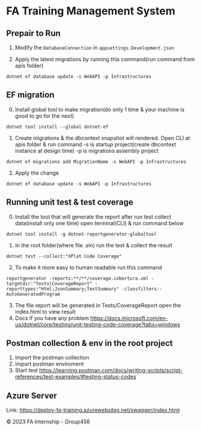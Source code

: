 # FA Training Management System
## Prepair to Run
1. Modify the ```DatabaseConnection``` in ```appsettings.Development.json```

2. Apply the latest migrations by running this command(run command from apis folder)
```
dotnet ef database update -s WebAPI -p Infrastructures
```

## EF migration
0. Install global tool to make migration(do only 1 time & your machine is good to go for the next)
```
dotnet tool install --global dotnet-ef
```
1. Create migrations & the dbcontext snapshot will rendered.
Open CLI at apis folder & run command
-s is startup project(create dbcontext instance at design time)
-p is migrations assembly project
```
dotnet ef migrations add MigrationName -s WebAPI -p Infrastructures
```

2. Apply the change
```
dotnet ef database update -s WebAPI -p Infrastructures
```

## Running unit test & test coverage
0. Install the tool that will generate the report after run test collect data(install only one time)
open terminal(CLI) & run command below
```
dotnet tool install -g dotnet-reportgenerator-globaltool
```

1. In the root folder(where file .sln) run the test & collect the result
```
dotnet test --collect:"XPlat Code Coverage"
```
2. To make it more easy to human readable run this command

```
reportgenerator -reports:**/**/coverage.cobertura.xml -targetdir:"Tests\CoverageReport" -reporttypes:"Html;JsonSummary;TextSummary" -classfilters:-AutoGeneratedProgram
```
3. The file report will be generated in Tests/CoverageReport open the index.html to view result
4. Docs if you have any problem
https://docs.microsoft.com/en-us/dotnet/core/testing/unit-testing-code-coverage?tabs=windows

## Postman collection & env in the root project
1. Import the postman collection
2. Import postman enviroment
3. Start test
https://learning.postman.com/docs/writing-scripts/script-references/test-examples/#testing-status-codes

## Azure Server   
Link: https://deploy-fa-training.azurewebsites.net/swagger/index.html

&copy; 2023 FA Internship - Group456

